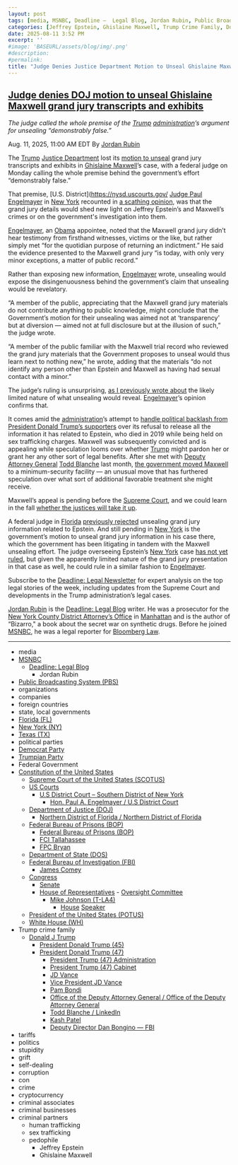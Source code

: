 ```yaml
---
layout: post
tags: [media, MSNBC, Deadline –  Legal Blog, Jordan Rubin, Public Broadcasting System (PBS), organizations, companies, foreign countries, state local governments, Florida (FL), New York (NY), Texas (TX), political parties, Democrat Party, Trumpian Party, Federal Government, Constitution of the United States, Supreme Court of the United States (SCOTUS), US Courts, U.S District Court – Southern District of New York, Hon. Paul A. Engelmayer / U.S District Court, Department of Justice (DOJ), Northern District of Florida / Northern District of Florida, Federal Bureau of Prisons (BOP), Federal Bureau of Prisons (BOP), FCI Tallahassee, FPC Bryan, Department of State (DOS), Federal Bureau of Investigation (FBI), James Comey, Congress, Senate, House of Representatives,  Oversight Committee, Mike Johnson (T-LA4), House Speaker, President of the United States (POTUS), White House (WH), Trump crime family, Donald J Trump, President Donald Trump (45), President Donald Trump (47), President Trump (47) Administration, President Trump (47) Cabinet, JD Vance, Vice President JD Vance, Pam Bondi, Office of the Deputy Attorney General / Office of the Deputy Attorney General, Todd Blanche / LinkedIn, Kash Patel, Deputy Director Dan Bongino — FBI, tariffs, politics, stupidity, grift, self-dealing, corruption, con, crime, cryptocurrency, criminal associates, criminal businesses, criminal partners, human trafficking, sex trafficking, pedophile, Jeffrey Epstein, Ghislaine Maxwell]
categories: [Jeffrey Epstein, Ghislaine Maxwell, Trump Crime Family, Donald Trump]
date: 2025-08-11 3:52 PM
excerpt: ''
#image: 'BASEURL/assets/blog/img/.png'
#description:
#permalink:
title: "Judge Denies Justice Department Motion to Unseal Ghislaine Maxwell Grand Jury"
---
```



## [Judge denies DOJ motion to unseal Ghislaine Maxwell grand jury transcripts and exhibits](https://www.msnbc.com/deadline-white-house/deadline-legal-blog/ghislaine-maxwell-grand-jury-transcript-judge-denied-unseal-rcna224275)

*The judge called the whole premise of the [Trump](https://www.donaldjtrump.com/) [administration](https://www.whitehouse.gov/administration)’s argument for unsealing “demonstrably false.”*

Aug. 11, 2025, 11:00 AM EDT
By [Jordan Rubin](https://www.msnbc.com/author/jordan-rubin-ncpn1301611)

The [Trump](https://www.donaldjtrump.com/) [Justice Department](https://www.justice.gov/) lost its [motion to unseal](https://www.msnbc.com/deadline-white-house/deadline-legal-blog/ghislaine-maxwell-jeffery-epstein-grand-jury-transcripts-rcna221911) grand jury transcripts and exhibits in [Ghislaine Maxwell](https://www.msnbc.com/deadline-white-house/deadline-legal-blog/supreme-court-ghislaine-maxwell-appeal-epstein-trump-rcna220042)’s case, with a federal judge on Monday calling the whole premise behind the government’s effort “demonstrably false.”

That premise, [U.S. District](https://nysd.uscourts.gov/ [Judge Paul Engelmayer](https://nysd.uscourts.gov/hon-paul-engelmayer) in [New York](https://www.ny.gov/) recounted in [a scathing opinion](https://storage.courtlistener.com/recap/gov.uscourts.nysd.539612/gov.uscourts.nysd.539612.809.0.pdf), was that the grand jury details would shed new light on Jeffrey Epstein’s and Maxwell’s crimes or on the government's investigation into them.

[Engelmayer](https://nysd.uscourts.gov/hon-paul-engelmayer), an [Obama](https://obamawhitehouse.archives.gov/) appointee, noted that the Maxwell grand jury didn’t hear testimony from firsthand witnesses, victims or the like, but rather simply met “for the quotidian purpose of returning an indictment.” He said the evidence presented to the Maxwell grand jury “is today, with only very minor exceptions, a matter of public record.”

Rather than exposing new information, [Engelmayer](https://nysd.uscourts.gov/hon-paul-engelmayer) wrote, unsealing would expose the disingenuousness behind the government’s claim that unsealing would be revelatory.

“A member of the public, appreciating that the Maxwell grand jury materials do not contribute anything to public knowledge, might conclude that the Government’s motion for their unsealing was aimed not at ‘transparency’ but at diversion — aimed not at full disclosure but at the illusion of such,” the judge wrote.

“A member of the public familiar with the Maxwell trial record who reviewed the grand jury materials that the Government proposes to unseal would thus learn next to nothing new,” he wrote, adding that the materials “do not identify any person other than Epstein and Maxwell as having had sexual contact with a minor.”

The judge’s ruling is unsurprising, [as I previously wrote about](https://www.msnbc.com/deadline-white-house/deadline-legal-blog/jeffrey-epstein-ghislaine-maxwell-grand-jury-transcripts-rcna223103) the likely limited nature of what unsealing would reveal. [Engelmayer](https://nysd.uscourts.gov/hon-paul-engelmayer)’s opinion confirms that.

It comes amid the [administration](https://www.whitehouse.gov/administration/)’s attempt to [handle political backlash from President Donald Trump’s supporters](https://www.pbs.org/weta/washingtonweek/video/2025/07/trump-enraged-by-magas-epstein-backlash) over its refusal to release all the information it has related to Epstein, who died in 2019 while being held on sex trafficking charges. Maxwell was subsequently convicted and is appealing while speculation looms over whether [Trump](https://www.donaldjtrump.com/) might pardon her or grant her any other sort of legal benefits. After she met with [Deputy](https://www.justice.gov/dag/) [Attorney General](https://www.justice.gov/) [Todd Blanche](https://www.justice.gov/dag/) last month, [the government moved Maxwell](https://www.nbcnews.com/news/us-news/ghislaine-maxwell-puts-uncomfortable-spotlight-prison-camp-town-texas-rcna223669) to a minimum-security facility — an unusual move that has furthered speculation over what sort of additional favorable treatment she might receive.

Maxwell’s appeal is pending before the [Supreme Court](https://www.supremecourt.gov/), and we could learn in the fall [whether the justices will take it up](https://www.msnbc.com/deadline-white-house/deadline-legal-blog/supreme-court-ghislaine-maxwell-review-private-conference-rcna221981).

A federal judge in [Florida](https://www.myflorida.gov111qaqaq1/) [previously rejected](https://www.msnbc.com/deadline-white-house/deadline-legal-blog/jeffrey-epstein-grand-jury-transcripts-florida-rcna220605) unsealing grand jury information related to Epstein. And still pending in [New York](https://www.ny.gov/) is the government’s motion to unseal grand jury information in his case there, which the government has been litigating in tandem with the Maxwell unsealing effort. The judge overseeing Epstein’s [New York](https://www.ny.gov/) case [has not yet ruled](https://www.courtlistener.com/docket/15887848/united-states-v-epstein/), but given the apparently limited nature of the grand jury presentation in that case as well, he could rule in a similar fashion to [Engelmayer](https://nysd.uscourts.gov/hon-paul-engelmayer).

Subscribe to the [Deadline: Legal Newsletter](https://link.msnbc.com/join/5ck/msnbc-deadlinelegal-signup-inline) for expert analysis on the top legal stories of the week, including updates from the Supreme Court and developments in the Trump administration’s legal cases.

[Jordan Rubin](https://www.msnbc.com/author/jordan-rubin-ncpn1301611) is the [Deadline: Legal Blog](https://www.msnbc.com/deadline-white-house) writer. He was a prosecutor for the [New York County District Attorney’s Office](https://manhattanda.org/) in [Manhattan](https://manhattanda.org/) and is the author of “Bizarro," a book about the secret war on synthetic drugs. Before he joined [MSNBC](https://www.msnbc.com/), he was a legal reporter for [Bloomberg Law](https://pro.bloomberglaw.com/).

----
- media
- [MSNBC](https://www.msnbc.com/)
    - [Deadline: Legal Blog](https://www.msnbc.com/deadline-white-house)
        - Jordan Rubin
- [Public Broadcasting System (PBS)](https://www.pbs.org/)
- organizations 
- companies
- foreign countries 
- state, local governments
- [Florida (FL)](https://www.myflorida.gov/)
- [New York (NY)](https://www.ny.gov/)
- [Texas (TX)](https://www.texas.gov/)
- political parties 
- [Democrat Party](https://www.democrats.org/)
- [Trumpian Party](https://www.gop.com/)
- Federal Government 
- [Constitution of the United States](https://constitution.congress.gov/)
    - [Supreme Court of the United States (SCOTUS)](https://www.supremecourt.gov/)
    - [US Courts](https://www.uscourts.gov/)
        - [U.S District Court – Southern District of New York](https://nysd.uscourts.gov/)
            - [Hon. Paul A. Engelmayer / U.S District Court](https://nysd.uscourts.gov/hon-paul-engelmayer)
    - [Department of Justice (DOJ)](https://www.justice.gov/)
        - [Northern District of Florida / Northern District of Florida](https://www.justice.gov/usao-ndfl)
    - [Federal Bureau of Prisons (BOP)](https://www.bop.gov/)
        - [Federal Bureau of Prisons (BOP)](https://www.bop.gov/)
        - [FCI Tallahassee](https://www.bop.gov/locations/institutions/tal/)
        - [FPC Bryan](https://www.bop.gov/locations/institutions/bry/)
    - [Department of State (DOS)](https://www.state.gov/)
    - [Federal Bureau of Investigation (FBI)](https://www.fbi.gov/)
        - [James Comey](https://www.fbi.gov/history/directors/james-b-comey)
    - [Congress](https://www.congress.gov/)
        - [Senate](https://www.senate.gov/)
        - [House of Representatives](https://www.house.gov/)
                - [Oversight Committee](https://oversight.house.gov/)
            - [Mike Johnson (T-LA4)](https://mikejohnson.house.gov/)
                - [House](https://www.house.gov/) [Speaker](https://www.speaker.gov/) 
    - [President of the United States (POTUS)](https://www.whitehouse.gov/)
    - [White House (WH)](https://www.whitehouse.gov/)
- Trump crime family 
    - [Donald J Trump](https://www.donaldjtrump.com/)
        - [President Donald Trump (45)](https://trumpwhitehouse.archives.gov/)
        - [President Donald Trump (47)](https://www.whitehouse.gov/administration/donald-j-trump/)
            - [President Trump (47) Administration](https://www.whitehouse.gov/administration/)
            - [President Trump (47) Cabinet](https://www.whitehouse.gov/administration/the-cabinet/)
            - [JD Vance](https://www.linkedin.com/in/jd-vance-770a9047/)
            - [Vice President JD Vance](https://www.whitehouse.gov/administration/jd-vance/)
            - [Pam Bondi](https://www.justice.gov/ag/staff-profile/meet-attorney-general)
            - [Office of the Deputy Attorney General / Office of the Deputy Attorney General](https://www.justice.gov/dag)
            - [Todd Blanche / LinkedIn](https://www.linkedin.com/in/toddblanche/)
            - [Kash Patel](https://www.fbi.gov/about/leadership-and-structure/director-patel)
            - [Deputy Director Dan Bongino — FBI](https://www.fbi.gov/about/leadership-and-structure/deputy-director-dan-bongino)
- tariffs
- politics
- stupidity
- grift
- self-dealing
- corruption
- con
- crime
- cryptocurrency 
- criminal associates
- criminal businesses
- criminal partners
    - human trafficking 
    - sex trafficking 
    - pedophile 
        - Jeffrey Epstein 
        - Ghislaine Maxwell
